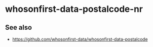 # whosonfirst-data-postalcode-nr

## See also

* https://github.com/whosonfirst-data/whosonfirst-data-postalcode
